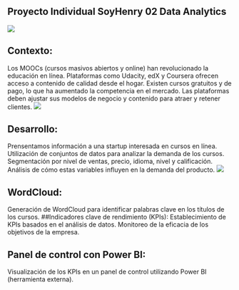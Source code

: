## **Proyecto Individual SoyHenry 02 Data Analytics**
![](https://neurona-ba.com/wp-content/uploads/2021/07/HenryLogo.jpg)
## Contexto:

Los MOOCs (cursos masivos abiertos y online) han revolucionado la educación en línea.
Plataformas como Udacity, edX y Coursera ofrecen acceso a contenido de calidad desde el hogar.
Existen cursos gratuitos y de pago, lo que ha aumentado la competencia en el mercado.
Las plataformas deben ajustar sus modelos de negocio y contenido para atraer y retener clientes.
![](https://upload.wikimedia.org/wikipedia/commons/b/b8/MOOC_-_Massive_Open_Online_Course_logo.svg)

## Desarrollo:
Prensentamos información a una startup interesada en cursos en línea.
Utilización de conjuntos de datos para analizar la demanda de los cursos.
Segmentación por nivel de ventas, precio, idioma, nivel y calificación.
Análisis de cómo estas variables influyen en la demanda del producto.
![]([https://www.google.com/url?sa=i&url=https%3A%2F%2Fbioxnet.com%2Fque-son-los-kpis-infografia%2F&psig=AOvVaw0nGIlyghY505x53oTRAKCV&ust=1687441911689000&source=images&cd=vfe&ved=0CBEQjRxqFwoTCOiCpJDB1P8CFQAAAAAdAAAAABAE](https://bioxnet.com/wp-content/uploads/2015/12/kpi-que-son.png))
## WordCloud:

Generación de WordCloud para identificar palabras clave en los títulos de los cursos.
##Indicadores clave de rendimiento (KPIs):
Establecimiento de KPIs basados en el análisis de datos.
Monitoreo de la eficacia de los objetivos de la empresa.

## Panel de control con Power BI:
Visualización de los KPIs en un panel de control utilizando Power BI (herramienta externa).
